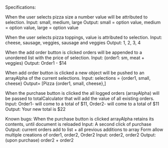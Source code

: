 Specifications:

When the user selects pizza size a number value will be attributed to selection.
  Input: small, medium, large Output: small = option value, medium = option value, large = option value

When the user selects pizza toppings, value is attributed to selection.
  Input: cheese, sausage, veggies, sausage and veggies Output: 1, 2, 3, 4

When the add order button is clicked orders will be appended to a unordered list with the price of selection.
  Input: (order1: sm, meat + veggies) Output: Order1 - $14

When add order button is clicked a new object will be pushed to an arrayAlpha of the current selections.
  Input: selections = {order1, small, cheese} Output= [Pizza {order1, small, cheese},]

When the purchase button is clicked the all logged orders (arrayAlpha) will be passed to totalCalculator that will add the value of all existing orders.
  Input: Order1- will come to a total of $11, Order2- will come to a total of $11 Output: Your new total is $22

Known bugs:
When the purchase button is clicked arrayAlpha retains its contents, until document is reloaded
  Input: A second click of purchase Output: current orders add to list + all previous additions to array
Form allow multiple creations of order1, order2, Order2
  Input: order2, order2 Output: (upon purchase) order2 + order2
